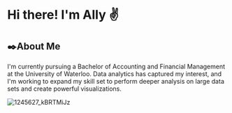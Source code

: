 # Hi there! I'm Ally ✌️
## ✒️About Me
I'm currently pursuing a Bachelor of Accounting and Financial Management at the University of Waterloo. Data analytics has captured my interest, and I'm working to expand my skill set to perform deeper analysis on large data sets and create powerful visualizations.

![1245627_kBRTMiJz](https://user-images.githubusercontent.com/120992462/208653866-5d6b0186-1912-4a3c-831b-a8de1416e588.png)




<!--
**AllyBMa/AllyBMa** is a ✨ _special_ ✨ repository because its `README.md` (this file) appears on your GitHub profile.

Here are some ideas to get you started:

- 🔭 I’m currently working on ...
- 🌱 I’m currently learning ...
- 👯 I’m looking to collaborate on ...
- 🤔 I’m looking for help with ...
- 💬 Ask me about ...
- 📫 How to reach me: ...
- 😄 Pronouns: ...
- ⚡ Fun fact: ...
-->
